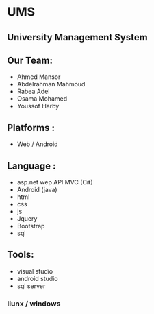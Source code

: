 # UMS
## University Management System

## Our Team:
- Ahmed Mansor
- Abdelrahman Mahmoud
- Rabea Adel
- Osama Mohamed
- Youssof Harby

## Platforms :
- Web / Android

##  Language :  
- asp.net wep API MVC  (C#)
- Android (java)
- html
- css
- js
- Jquery
- Bootstrap
- sql

## Tools:
- visual studio
- android studio
- sql server

### liunx  / windows
